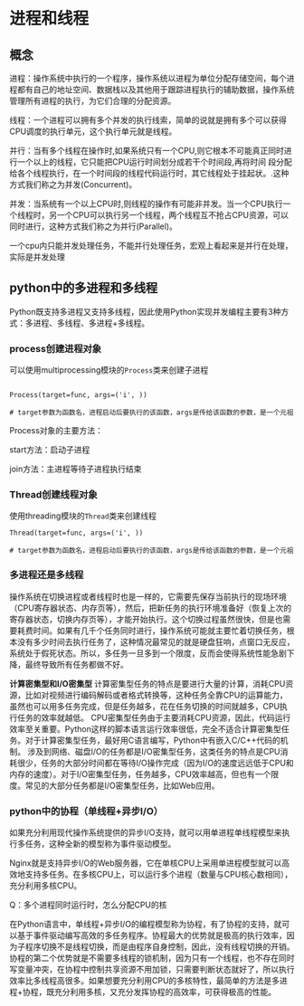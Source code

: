 # 进程和线程

## 概念

进程：操作系统中执行的一个程序，操作系统以进程为单位分配存储空间，每个进程都有自己的地址空间、数据栈以及其他用于跟踪进程执行的辅助数据，操作系统管理所有进程的执行，为它们合理的分配资源。

线程：一个进程可以拥有多个并发的执行线索，简单的说就是拥有多个可以获得CPU调度的执行单元，这个执行单元就是线程。

并行：当有多个线程在操作时,如果系统只有一个CPU,则它根本不可能真正同时进行一个以上的线程，它只能把CPU运行时间划分成若干个时间段,再将时间 段分配给各个线程执行，在一个时间段的线程代码运行时，其它线程处于挂起状。.这种方式我们称之为并发(Concurrent)。

并发：当系统有一个以上CPU时,则线程的操作有可能非并发。当一个CPU执行一个线程时，另一个CPU可以执行另一个线程，两个线程互不抢占CPU资源，可以同时进行，这种方式我们称之为并行(Parallel)。

 一个cpu内只能并发处理任务，不能并行处理任务，宏观上看起来是并行在处理，实际是并发处理

## python中的多进程和多线程

Python既支持多进程又支持多线程，因此使用Python实现并发编程主要有3种方式：多进程、多线程、多进程+多线程。

### **process创建进程对象**

可以使用multiprocessing模块的`Process`类来创建子进程

```

Process(target=func, args=('i', ))

# target参数为函数名，进程启动后要执行的该函数，args是传给该函数的参数，是一个元祖

```

Process对象的主要方法：

start方法：启动子进程

join方法：主进程等待子进程执行结束

### **Thread创建线程对象**

使用threading模块的`Thread`类来创建线程

```
Thread(target=func, args=('i', ))

# target参数为函数名，进程启动后要执行的该函数，args是传给该函数的参数，是一个元祖
```

### **多进程还是多线程**

操作系统在切换进程或者线程时也是一样的，它需要先保存当前执行的现场环境（CPU寄存器状态、内存页等），然后，把新任务的执行环境准备好（恢复上次的寄存器状态，切换内存页等），才能开始执行。这个切换过程虽然很快，但是也需要耗费时间。如果有几千个任务同时进行，操作系统可能就主要忙着切换任务，根本没有多少时间去执行任务了，这种情况最常见的就是硬盘狂响，点窗口无反应，系统处于假死状态。所以，多任务一旦多到一个限度，反而会使得系统性能急剧下降，最终导致所有任务都做不好。

**计算密集型和I/O密集型**
计算密集型任务的特点是要进行大量的计算，消耗CPU资源，比如对视频进行编码解码或者格式转换等，这种任务全靠CPU的运算能力，虽然也可以用多任务完成，但是任务越多，花在任务切换的时间就越多，CPU执行任务的效率就越低。
CPU密集型任务由于主要消耗CPU资源，因此，代码运行效率至关重要。Python这样的脚本语言运行效率很低，完全不适合计算密集型任务。对于计算密集型任务，最好用C语言编写，Python中有嵌入C/C++代码的机制。
涉及到网络、磁盘I/O的任务都是I/O密集型任务，这类任务的特点是CPU消耗很少，任务的大部分时间都在等待I/O操作完成（因为I/O的速度远远低于CPU和内存的速度）。对于I/O密集型任务，任务越多，CPU效率越高，但也有一个限度。常见的大部分任务都是I/O密集型任务，比如Web应用。

### python中的协程（单线程+异步I/O）

如果充分利用现代操作系统提供的异步I/O支持，就可以用单进程单线程模型来执行多任务，这种全新的模型称为事件驱动模型。

Nginx就是支持异步I/O的Web服务器，它在单核CPU上采用单进程模型就可以高效地支持多任务。在多核CPU上，可以运行多个进程（数量与CPU核心数相同），充分利用多核CPU。

Q：多个进程同时运行时，怎么分配CPU的核

在Python语言中，单线程+异步I/O的编程模型称为协程，有了协程的支持，就可以基于事件驱动编写高效的多任务程序。协程最大的优势就是极高的执行效率，因为子程序切换不是线程切换，而是由程序自身控制，因此，没有线程切换的开销。协程的第二个优势就是不需要多线程的锁机制，因为只有一个线程，也不存在同时写变量冲突，在协程中控制共享资源不用加锁，只需要判断状态就好了，所以执行效率比多线程高很多。如果想要充分利用CPU的多核特性，最简单的方法是多进程+协程，既充分利用多核，又充分发挥协程的高效率，可获得极高的性能。